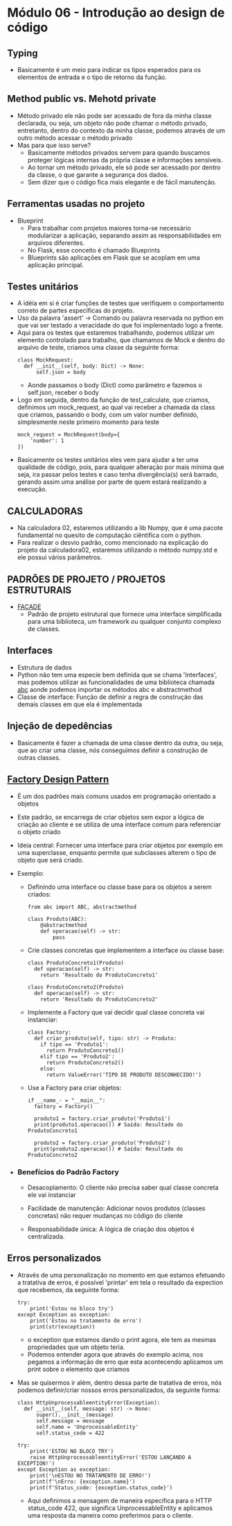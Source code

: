 # Módulo 06 - Introdução ao design de código

## Typing

- Basicamente é um meio para indicar os tipos esperados para os elementos de entrada e o tipo de retorno da função.

## Method public vs. Mehotd private

- Método privado ele não pode ser acessado de fora da minha classe declarada, ou seja, um objeto não pode chamar o método privado, entretanto, dentro do contexto da minha classe, podemos através de um outro método acessar o método privado
- Mas para que isso serve?
  - Basicamente métodos privados servem para quando buscamos proteger lógicas internas da própria classe e informações sensíveis.
  - Ao tornar um método privado, ele só pode ser acessado por dentro da classe, o que garante a segurança dos dados.
  - Sem dizer que o código fica mais elegante e de fácil manutenção.

## Ferramentas usadas no projeto

- Blueprint
  - Para trabalhar com projetos maiores torna-se necessário modularizar a aplicação, separando assim as responsabilidades em arquivos diferentes.
  - No Flask, esse conceito é chamado Blueprints
  - Blueprints são aplicações em Flask que se acoplam em uma aplicação principal.


## Testes unitários

- A idéia em si é criar funções de testes que verifiquem o comportamento
correto de partes específicas do projeto.
- Uso da palavra 'assert' -> Comando ou palavra reservada no python em que vai ser testado a veracidade do que foi implementado logo a frente.
- Aqui para os testes que estaremos trabalhando, podemos utilizar um elemento controlado para trabalho, que chamamos de Mock e dentro do arquivo de teste, criamos uma classe da seguinte forma:
    >
      class MockRequest:
        def __init__(self, body: Dict) -> None:
            self.json = body
  - Aonde passamos o body (Dict) como parâmetro e fazemos o self.json, receber o body
- Logo em seguida, dentro da função de test_calculate, que criamos, definimos um mock_request, ao qual vai receber a chamada da class que criamos, passando o body, com um valor number definido, simplesmente neste primeiro momento para teste
    >
      mock_request = MockRequest(body={
          'number': 1
      })
- Basicamente os testes unitários eles vem para ajudar a ter uma qualidade de código, pois, para qualquer alteração por mais mínima que seja, ira passar pelos testes e caso tenha divergência(s) será barrado, gerando assim uma análise por parte de quem estará realizando a execução.

## CALCULADORAS

- Na calculadora 02, estaremos utilizando a lib Numpy, que é uma pacote fundamental no quesito de computação ciêntifica com o python.
- Para realizar o desvio padrão, como mencionado na explicação do projeto da calculadora02, estaremos utilizando o método numpy.std e ele possui vários parâmetros.


## PADRÕES DE PROJETO / PROJETOS ESTRUTURAIS

- [FACADE]('https://refactoring.guru/pt-br/design-patterns/facade')
  - Padrão de projeto estrutural que fornece uma interface simplificada para uma biblioteca, um framework ou qualquer conjunto complexo de classes.

## Interfaces

- Estrutura de dados
- Python não tem uma especíe bem definida que se chama 'Interfaces', mas podemos utilizar as funcionalidades
de uma biblioteca chamada [abc](https://docs.python.org/3/library/abc.html) aonde podemos importar os métodos abc e abstractmethod
- Classe de interface: Função de definir a regra de construção das demais classes em que ela é implementada
  
## Injeção de depedências

- Basicamente é fazer a chamada de uma classe dentro da outra, ou seja, que ao criar uma classe, nós conseguimos definir a construção de outras classes.

## [Factory Design Pattern](https://medium.com/@deutnerg/como-usar-o-design-pattern-factory-em-python-2ff48a9094e5)

- É um dos padrões mais comuns usados em programação orientado a objetos
- Este padrão, se encarrega de criar objetos sem expor a lógica de criação ao cliente
e se utiliza de uma interface comum para referenciar o objeto criado
- Ideia central: Fornecer uma interface para criar objetos por exemplo em uma superclasse,
enquanto permite que subclasses alterem o tipo de objeto que será criado.
- Exemplo:

  - Definindo uma interface ou classe base para os objetos a serem criados:
      >
        from abc import ABC, abstractmethod

        class Produto(ABC):
            @abstractmethod
            def operacao(self) -> str:
                pass

  - Crie classes concretas que implementem a interface ou classe base:

      >
        class ProdutoConcreto1(Produto)
          def operacao(self) -> str:
            return 'Resultado do ProdutoConcreto1'

        class ProdutoConcreto2(Produto)
          def operacao(self) -> str:
            return 'Resultado do ProdutoConcreto2'

  - Implemente a Factory que vai decidir qual classe concreta vai instanciar:

      >
        class Factory:
          def criar_produto(self, tipo: str) -> Produto:
            if tipo == 'Produto1':
              return ProdutoConcreto1()
            elif tipo == 'Produto2':
              return ProdutoConcreto2()
            else:
              return ValueError('TIPO DE PRODUTO DESCONHECIDO!')

  - Use a Factory para criar objetos:
      >
        if __name_- = "__main__":
          factory = Factory()

          produto1 = factory.criar_produto('Produto1')
          print(produto1.operacao()) # Saída: Resultado do ProdutoConcreto1

          produto2 = factory.criar_produto('Produto2')
          print(produto2.operacao()) # Saída: Resultado do ProdutoConcreto2

- ### Benefícios do Padrão Factory

  - Desacoplamento: O cliente não precisa saber qual classe concreta ele vai instanciar

  - Facilidade de manutenção: Adicionar novos produtos (classes concretas) não requer mudanças no código do cliente

  - Responsabilidade única: A lógica de criação dos objetos é centralizada.

## Erros personalizados

- Através de uma personalização no momento em que estamos efetuando a tratativa de erros, 
é possível 'printar' em tela o resultado da expection que recebemos, da seguinte forma:

    >
      try:
          print('Estou no bloco try')
      except Exception as exception:
          print('Estou no tratamento de erro')
          print(str(exception))

  - o exception que estamos dando o print agora, ele tem as mesmas propriedades que um 
  objeto teria. 
  - Podemos entender agora que através do exemplo acima, nos pegamos a informação de erro
  que esta acontecendo aplicamos um print sobre o elemento que criamos

- Mas se quisermos ir além, dentro dessa parte de tratativa de erros, nós podemos definir/criar nossos erros personalizados, da seguinte forma:
    >
      class HttpUnprocessableentityError(Exception):
        def __init__(self, message: str) -> None:
            super().__init__(message)
            self.message = message
            self.name = 'UnprocessableEntity'
            self.status_code = 422

      try:
          print('ESTOU NO BLOCO TRY')
          raise HttpUnprocessableentityError('ESTOU LANÇANDO A EXCEPTION!')
      except Exception as exception:
          print('\nESTOU NO TRATAMENTO DE ERRO!')
          print(f'\nErro: {exception.name}')
          print(f'Status_code: {exception.status_code}')

  - Aqui definimos a mensagem de maneira especifica para o HTTP status_code 422, que significa UnprocessableEntity e aplicamos uma resposta da maneira como preferimos para o cliente.
